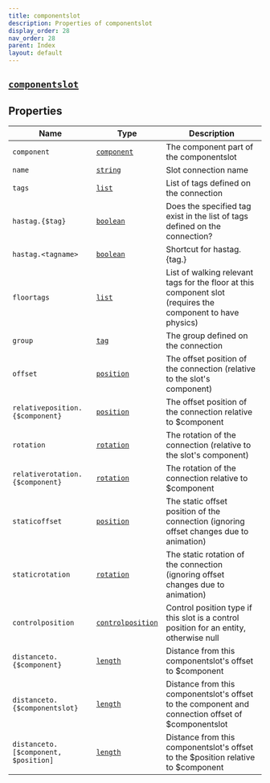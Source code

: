 ```yaml
---
title: componentslot
description: Properties of componentslot
display_order: 28
nav_order: 28
parent: Index
layout: default
---
```


##  [`componentslot`](./componentslot.html) 
## Properties
| Name | Type | Description |
|------|------|-------------|
| `component` | [`component`](./component.html) | The component part of the componentslot |
| `name` | [`string`](./string.html) | Slot connection name |
| `tags` | [`list`](./list.html) | List of tags defined on the connection |
| `hastag.{$tag}` | [`boolean`](./boolean.html) | Does the specified tag exist in the list of tags defined on the connection? |
| `hastag.<tagname>` | [`boolean`](./boolean.html) | Shortcut for hastag.{tag.<tagname>} |
| `floortags` | [`list`](./list.html) | List of walking relevant tags for the floor at this component slot (requires the component to have physics) |
| `group` | [`tag`](./tag.html) | The group defined on the connection |
| `offset` | [`position`](./position.html) | The offset position of the connection (relative to the slot's component) |
| `relativeposition.{$component}` | [`position`](./position.html) | The offset position of the connection relative to $component |
| `rotation` | [`rotation`](./rotation.html) | The rotation of the connection (relative to the slot's component) |
| `relativerotation.{$component}` | [`rotation`](./rotation.html) | The rotation of the connection relative to $component |
| `staticoffset` | [`position`](./position.html) | The static offset position of the connection (ignoring offset changes due to animation) |
| `staticrotation` | [`rotation`](./rotation.html) | The static rotation of the connection (ignoring offset changes due to animation) |
| `controlposition` | [`controlposition`](./controlposition.html) | Control position type if this slot is a control position for an entity, otherwise null |
| `distanceto.{$component}` | [`length`](./length.html) | Distance from this componentslot's offset to $component |
| `distanceto.{$componentslot}` | [`length`](./length.html) | Distance from this componentslot's offset to the component and connection offset of $componentslot |
| `distanceto.[$component, $position]` | [`length`](./length.html) | Distance from this componentslot's offset to the $position relative to $component |


